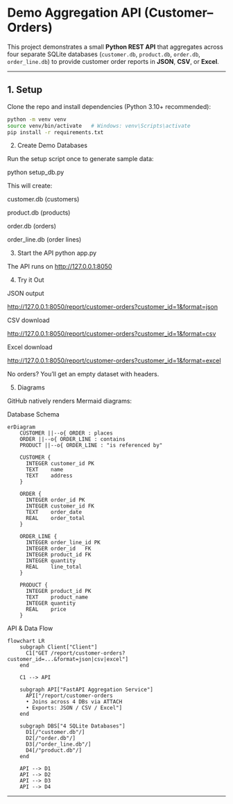 # Demo Aggregation API (Customer–Orders)

This project demonstrates a small **Python REST API** that aggregates across
four separate SQLite databases (`customer.db`, `product.db`, `order.db`, `order_line.db`)
to provide customer order reports in **JSON**, **CSV**, or **Excel**.

---

## 1. Setup

Clone the repo and install dependencies (Python 3.10+ recommended):

```bash
python -m venv venv
source venv/bin/activate   # Windows: venv\Scripts\activate
pip install -r requirements.txt
```

2. Create Demo Databases

Run the setup script once to generate sample data:

python setup_db.py


This will create:

customer.db (customers)

product.db (products)

order.db (orders)

order_line.db (order lines)

3. Start the API
python app.py


The API runs on http://127.0.0.1:8050

4. Try it Out

JSON output

http://127.0.0.1:8050/report/customer-orders?customer_id=1&format=json


CSV download

http://127.0.0.1:8050/report/customer-orders?customer_id=1&format=csv


Excel download

http://127.0.0.1:8050/report/customer-orders?customer_id=1&format=excel


No orders? You’ll get an empty dataset with headers.

5. Diagrams

GitHub natively renders Mermaid diagrams:

Database Schema
```mermaid
erDiagram
    CUSTOMER ||--o{ ORDER : places
    ORDER ||--o{ ORDER_LINE : contains
    PRODUCT ||--o{ ORDER_LINE : "is referenced by"

    CUSTOMER {
      INTEGER customer_id PK
      TEXT    name
      TEXT    address
    }

    ORDER {
      INTEGER order_id PK
      INTEGER customer_id FK
      TEXT    order_date
      REAL    order_total
    }

    ORDER_LINE {
      INTEGER order_line_id PK
      INTEGER order_id   FK
      INTEGER product_id FK
      INTEGER quantity
      REAL    line_total
    }

    PRODUCT {
      INTEGER product_id PK
      TEXT    product_name
      INTEGER quantity
      REAL    price
    }
```

API & Data Flow
```mermaid
flowchart LR
    subgraph Client["Client"]
      C1["GET /report/customer-orders?customer_id=...&format=json|csv|excel"]
    end

    C1 --> API

    subgraph API["FastAPI Aggregation Service"]
      API["/report/customer-orders
      • Joins across 4 DBs via ATTACH
      • Exports: JSON / CSV / Excel"]
    end

    subgraph DBS["4 SQLite Databases"]
      D1[/"customer.db"/]
      D2[/"order.db"/]
      D3[/"order_line.db"/]
      D4[/"product.db"/]
    end

    API --> D1
    API --> D2
    API --> D3
    API --> D4
```


---

